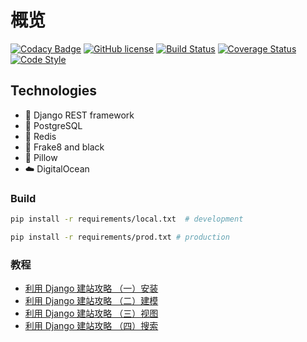 # 概览

[![Codacy Badge](https://api.codacy.com/project/badge/Grade/b064a3b506994e0198075f31d90d9637)](https://app.codacy.com/app/edison7500/dugong?utm_source=github.com&utm_medium=referral&utm_content=edison7500/dugong&utm_campaign=Badge_Grade_Dashboard)
[![GitHub license](https://img.shields.io/github/license/edison7500/dugong.svg)](https://github.com/edison7500/dugong/blob/master/LICENSE)
[![Build Status](https://travis-ci.org/edison7500/dugong.svg?branch=master)](https://travis-ci.org/edison7500/dugong)
[![Coverage Status](https://coveralls.io/repos/github/edison7500/dugong/badge.svg?branch=master)](https://coveralls.io/github/edison7500/dugong?branch=master)
[![Code Style](https://img.shields.io/badge/code%20style-black-000000.svg)](https://github.com/psf/black)

## Technologies

- 🐍 Django REST framework
- 🐘 PostgreSQL
- 🏓 Redis
- 🧹 Frake8 and black
- 📸 Pillow
- ☁️ DigitalOcean

### Build

```.bash
pip install -r requirements/local.txt  # development

pip install -r requirements/prod.txt # production
```

### 教程

- [利用 Django 建站攻略 （一）安装](https://www.jiaxin.im/li-yong-django-jian-zhan-gong/)
- [利用 Django 建站攻略 （二）建模](https://www.jiaxin.im/li-yong-django-jian-zhan-gon-1/)
- [利用 Django 建站攻略 （三）视图](https://www.jiaxin.im/li-yong-django-jian-zhan-gon-2/)
- [利用 Django 建站攻略 （四）搜索](https://www.jiaxin.im/li-yong-django-jian-zhan-gon-3/)
